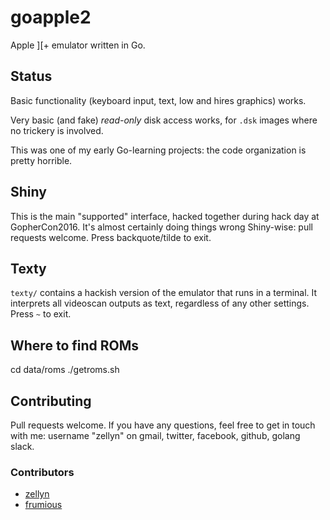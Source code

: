 # goapple2

Apple ][+ emulator written in Go.

## Status

Basic functionality (keyboard input, text, low and hires graphics)
works.

Very basic (and fake) *read-only* disk access works, for `.dsk` images
where no trickery is involved.

This was one of my early Go-learning projects: the code organization
is pretty horrible.

## Shiny

This is the main "supported" interface, hacked together during hack
day at GopherCon2016. It's almost certainly doing things wrong
Shiny-wise: pull requests welcome. Press backquote/tilde to exit.

## Texty

`texty/` contains a hackish version of the emulator that runs in a
terminal. It interprets all videoscan outputs as text, regardless of
any other settings. Press `~` to exit.

## Where to find ROMs

cd data/roms
./getroms.sh

## Contributing

Pull requests welcome. If you have any questions, feel free to get in
touch with me: username "zellyn" on gmail, twitter, facebook, github,
golang slack.

### Contributors

- [zellyn](https://github.com/zellyn)
- [frumious](https://github.com/frumious)
